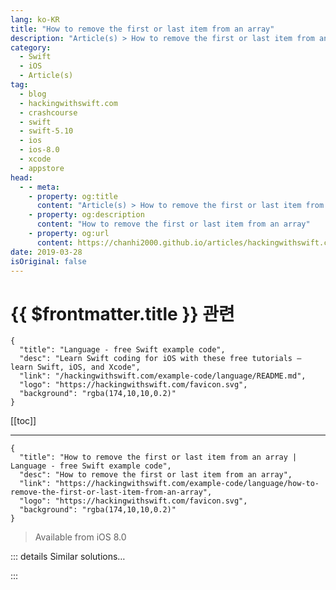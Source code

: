 ```yaml
---
lang: ko-KR
title: "How to remove the first or last item from an array"
description: "Article(s) > How to remove the first or last item from an array"
category:
  - Swift
  - iOS
  - Article(s)
tag: 
  - blog
  - hackingwithswift.com
  - crashcourse
  - swift
  - swift-5.10
  - ios
  - ios-8.0
  - xcode
  - appstore
head:
  - - meta:
    - property: og:title
      content: "Article(s) > How to remove the first or last item from an array"
    - property: og:description
      content: "How to remove the first or last item from an array"
    - property: og:url
      content: https://chanhi2000.github.io/articles/hackingwithswift.com/example-code/language/how-to-remove-the-first-or-last-item-from-an-array.html
date: 2019-03-28
isOriginal: false
---
```


# {{ $frontmatter.title }} 관련

```component VPCard
{
  "title": "Language - free Swift example code",
  "desc": "Learn Swift coding for iOS with these free tutorials – learn Swift, iOS, and Xcode",
  "link": "/hackingwithswift.com/example-code/language/README.md",
  "logo": "https://hackingwithswift.com/favicon.svg",
  "background": "rgba(174,10,10,0.2)"
}
```

[[toc]]

---

```component VPCard
{
  "title": "How to remove the first or last item from an array | Language - free Swift example code",
  "desc": "How to remove the first or last item from an array",
  "link": "https://hackingwithswift.com/example-code/language/how-to-remove-the-first-or-last-item-from-an-array",
  "logo": "https://hackingwithswift.com/favicon.svg",
  "background": "rgba(174,10,10,0.2)"
}
```

> Available from iOS 8.0

<!-- TODO: 작성 -->

<!-- 
Arrays have built-in methods for removing the first or last items, but there’s a subtle difference between them.

First, there are two ways of removing the last item: `popLast()` and `removeLast()`. Both remove the last item from the array, but `popLast()` returns an optional – if the array was empty, you get back nil. If you call `removeLast()` on an empty array, your app crashes.

So, in this example `last1` will contain 5 and `last2` will contain 4:

```swift
var numbers = [1, 2, 3, 4, 5]
let last1 = numbers.popLast()
let last2 = numbers.removeLast()
```

As for removing items from the start of the array, there’s only *one* method: `removeFirst()`. This, like `removeLast()`, will crash your app if called when the array is empty.

So, continuing the above example, this will put 1 into `first1`:

```swift
let first1 = numbers.removeFirst()
```

There is no `popFirst()` because it’s an expensive operation and the developers want you to think twice – each time you remove an item from the front the rest of the items have to move down, so trying to use `popFirst()` in a loop would be inefficient.

-->

::: details Similar solutions…

<!--
/example-code/language/how-to-create-an-array-by-repeating-an-item">How to create an array by repeating an item 
/example-code/arrays/how-to-find-an-item-in-an-array-using-firstindexof">How to find an item in an array using firstIndex(of:) 
/example-code/language/how-to-remove-duplicate-items-from-an-array">How to remove duplicate items from an array 
/example-code/language/remove-all-instances-of-an-object-from-an-array">Remove all instances of an object from an array 
/example-code/language/how-to-remove-items-from-an-array-using-filter">How to remove items from an array using filter()</a>
-->

:::

